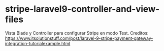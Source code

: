 # stripe-laravel9-controller-and-view-files
Vista Blade y Controller para configurar Stripe en modo Test.
Creditos:
https://www.itsolutionstuff.com/post/laravel-9-stripe-payment-gateway-integration-tutorialexample.html
